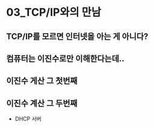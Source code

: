 # 03_TCP/IP와의 만남
## TCP/IP를 모르면 인터넷을 아는 게 아니다?
## 컴퓨터는 이진수로만 이해한다는데..
## 이진수 게산 그 첫번째
## 이진수 계산 그 두번째
* DHCP 서버
